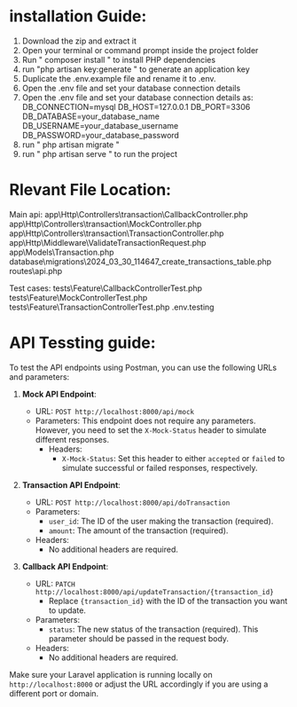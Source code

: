 # installation Guide: 
1. Download the zip and extract it
2. Open your terminal or command prompt inside the project folder
3. Run " composer install " to install PHP dependencies
4. run "php artisan key:generate " to generate an application key
5. Duplicate the .env.example file and rename it to .env.
6. Open the .env file and set your database connection details
7. Open the .env file and set your database connection details as:
    DB_CONNECTION=mysql
    DB_HOST=127.0.0.1
    DB_PORT=3306
    DB_DATABASE=your_database_name
    DB_USERNAME=your_database_username
    DB_PASSWORD=your_database_password
8. run " php artisan migrate "
9. run " php artisan serve " to run the project


# Rlevant File Location:

Main api:
app\Http\Controllers\transaction\CallbackController.php
app\Http\Controllers\transaction\MockController.php
app\Http\Controllers\transaction\TransactionController.php
app\Http\Middleware\ValidateTransactionRequest.php
app\Models\Transaction.php
database\migrations\2024_03_30_114647_create_transactions_table.php
routes\api.php

Test cases:
tests\Feature\CallbackControllerTest.php
tests\Feature\MockControllerTest.php
tests\Feature\TransactionControllerTest.php
.env.testing


# API Tessting guide:

To test the API endpoints using Postman, you can use the following URLs and parameters:

1. **Mock API Endpoint**:
   - URL: `POST http://localhost:8000/api/mock`
   - Parameters: This endpoint does not require any parameters. However, you need to set the `X-Mock-Status` header to simulate different responses.
     - Headers:
       - `X-Mock-Status`: Set this header to either `accepted` or `failed` to simulate successful or failed responses, respectively.

2. **Transaction API Endpoint**:
   - URL: `POST http://localhost:8000/api/doTransaction`
   - Parameters: 
     - `user_id`: The ID of the user making the transaction (required).
     - `amount`: The amount of the transaction (required).
   - Headers:
     - No additional headers are required.

3. **Callback API Endpoint**:
   - URL: `PATCH http://localhost:8000/api/updateTransaction/{transaction_id}`
     - Replace `{transaction_id}` with the ID of the transaction you want to update.
   - Parameters: 
     - `status`: The new status of the transaction (required). This parameter should be passed in the request body.
   - Headers:
     - No additional headers are required.

Make sure your Laravel application is running locally on `http://localhost:8000` or adjust the URL accordingly if you are using a different port or domain.

